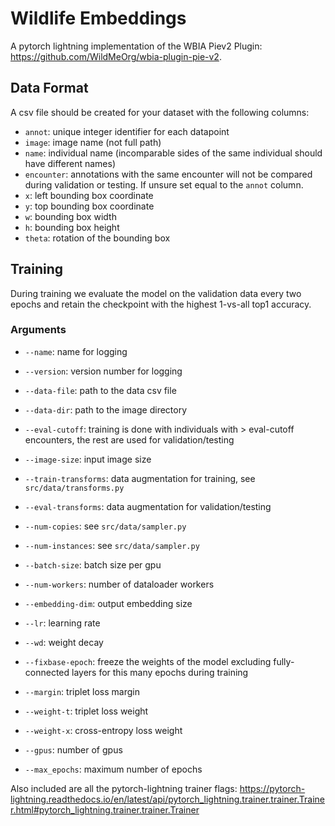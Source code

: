 # Wildlife Embeddings
A pytorch lightning implementation of the WBIA Piev2 Plugin: https://github.com/WildMeOrg/wbia-plugin-pie-v2.

## Data Format
A csv file should be created for your dataset with the following columns:

- `annot`: unique integer identifier for each datapoint
- `image`: image name (not full path)
- `name`: individual name (incomparable sides of the same individual should have different names)
- `encounter`: annotations with the same encounter will not be compared during validation or testing. If unsure set equal to the `annot` column.
- `x`: left bounding box coordinate
- `y`: top bounding box coordinate
- `w`: bounding box width
- `h`: bounding box height
- `theta`: rotation of the bounding box

## Training
During training we evaluate the model on the validation data every two epochs and retain the checkpoint with the highest 1-vs-all top1 accuracy.

### Arguments

- `--name`: name for logging
- `--version`: version number for logging

- `--data-file`: path to the data csv file
- `--data-dir`: path to the image directory
- `--eval-cutoff`: training is done with individuals with > eval-cutoff encounters, the rest are used for validation/testing

- `--image-size`: input image size
- `--train-transforms`: data augmentation for training, see `src/data/transforms.py`
- `--eval-transforms`: data augmentation for validation/testing
- `--num-copies`: see `src/data/sampler.py`
- `--num-instances`: see `src/data/sampler.py`
- `--batch-size`: batch size per gpu
- `--num-workers`: number of dataloader workers

- `--embedding-dim`: output embedding size
- `--lr`: learning rate
- `--wd`: weight decay
- `--fixbase-epoch`: freeze the weights of the model excluding fully-connected layers for this many epochs during training

- `--margin`: triplet loss margin
- `--weight-t`: triplet loss weight
- `--weight-x`: cross-entropy loss weight

- `--gpus`: number of gpus
- `--max_epochs`: maximum number of epochs

Also included are all the pytorch-lightning trainer flags: https://pytorch-lightning.readthedocs.io/en/latest/api/pytorch_lightning.trainer.trainer.Trainer.html#pytorch_lightning.trainer.trainer.Trainer

